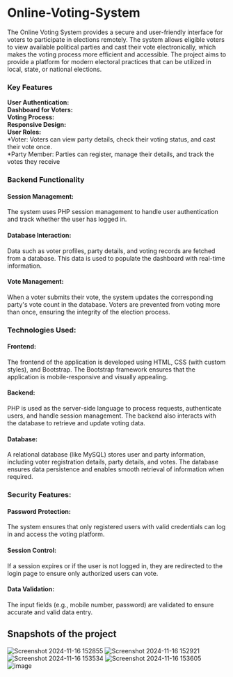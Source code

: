 # Online-Voting-System
The Online Voting System provides a secure and user-friendly interface for voters to participate in elections remotely. The system allows eligible voters to view available political parties and cast their vote electronically, which makes the voting process more efficient and accessible. The project aims to provide a platform for modern electoral practices that can be utilized in local, state, or national elections.<br>
<h3>Key Features</h3>
<b>User Authentication:<br>
Dashboard for Voters:<br>
Voting Process:<br>
Responsive Design:<br>
User Roles:<br></b>
*Voter: Voters can view party details, check their voting status, and cast their vote once.<br>
*Party Member: Parties can register, manage their details, and track the votes they receive<br>
<h3>Backend Functionality</h3>
<h4>Session Management:</h4> The system uses PHP session management to handle user authentication and track whether the user has logged in.
<h4>Database Interaction:</h4> Data such as voter profiles, party details, and voting records are fetched from a database. This data is used to populate the dashboard with real-time information.
<h4>Vote Management:</h4> When a voter submits their vote, the system updates the corresponding party's vote count in the database. Voters are prevented from voting more than once, ensuring the integrity of the election process.
<h3>Technologies Used:</h3>
<h4>Frontend:</h4> The frontend of the application is developed using HTML, CSS (with custom styles), and Bootstrap. The Bootstrap framework ensures that the application is mobile-responsive and visually appealing.
<h4>Backend:</h4> PHP is used as the server-side language to process requests, authenticate users, and handle session management. The backend also interacts with the database to retrieve and update voting data.
<h4>Database:</h4> A relational database (like MySQL) stores user and party information, including voter registration details, party details, and votes. The database ensures data persistence and enables smooth retrieval of information when required.
<h3>Security Features:</h3>
<h4>Password Protection:</h4> The system ensures that only registered users with valid credentials can log in and access the voting platform.
<h4>Session Control:</h4> If a session expires or if the user is not logged in, they are redirected to the login page to ensure only authorized users can vote.
<h4>Data Validation:</h4> The input fields (e.g., mobile number, password) are validated to ensure accurate and valid data entry.
<h2>Snapshots of the project</h2>

![Screenshot 2024-11-16 152855](https://github.com/user-attachments/assets/ade397a3-c748-4644-a47e-b92ef9b1e3a8)
![Screenshot 2024-11-16 152921](https://github.com/user-attachments/assets/acb59b12-b650-495a-abcb-84f4e8a0ab0e)
![Screenshot 2024-11-16 153534](https://github.com/user-attachments/assets/3b226ef8-2b51-4fe9-ae0e-c0d6e7cbfde8)
![Screenshot 2024-11-16 153605](https://github.com/user-attachments/assets/d907734c-1e37-48da-9b0f-006bbf6e6654)
![image](https://github.com/user-attachments/assets/81ae6c8d-e75b-46b9-9451-42264ebb3fa8)
